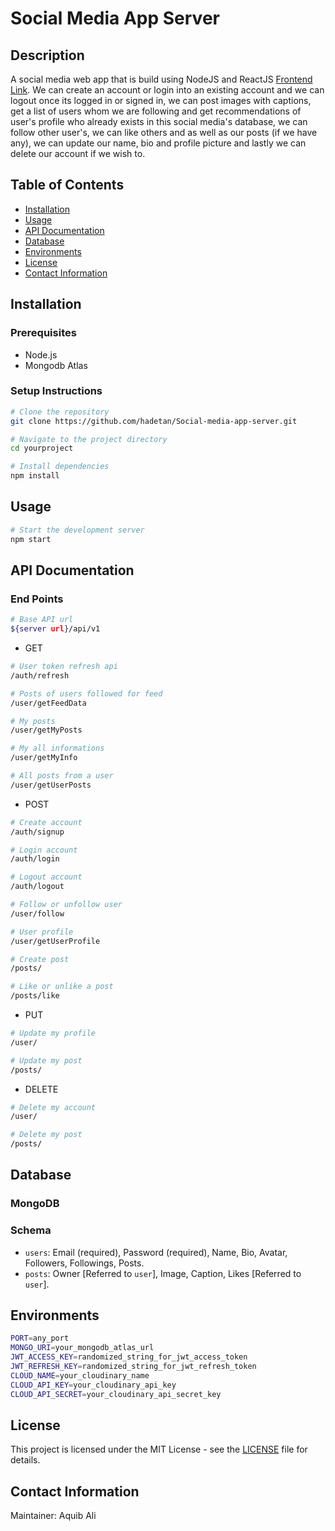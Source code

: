 # Social Media App Server

## Description
A social media web app that is build using NodeJS and ReactJS [Frontend Link](https://github.com/hadetan/Social-media-app-client). We can create an account or login into an existing account and we can logout once its logged in or signed in, we can post images with captions, get a list of users whom we are following and get recommendations of user's profile who already exists in this social media's database, we can follow other user's, we can like others and as well as our posts (if we have any), we can update our name, bio and profile picture and lastly we can delete our account if we wish to.

## Table of Contents
- [Installation](#installation)
- [Usage](#usage)
- [API Documentation](#api-documentation)
- [Database](#database)
- [Environments](#environments)
- [License](#license)
- [Contact Information](#contact-information)

## Installation
### Prerequisites
- Node.js
- Mongodb Atlas

### Setup Instructions
```bash
# Clone the repository
git clone https://github.com/hadetan/Social-media-app-server.git

# Navigate to the project directory
cd yourproject

# Install dependencies
npm install
```

## Usage
```bash
# Start the development server
npm start
```

## API Documentation

### End Points
```bash
# Base API url
${server url}/api/v1
```
- GET
```bash
# User token refresh api
/auth/refresh

# Posts of users followed for feed
/user/getFeedData

# My posts
/user/getMyPosts

# My all informations
/user/getMyInfo

# All posts from a user
/user/getUserPosts
```

- POST
```bash
# Create account
/auth/signup

# Login account
/auth/login

# Logout account
/auth/logout

# Follow or unfollow user
/user/follow

# User profile
/user/getUserProfile

# Create post
/posts/

# Like or unlike a post
/posts/like
```

- PUT
```bash
# Update my profile
/user/

# Update my post
/posts/
```

- DELETE
```bash
# Delete my account
/user/

# Delete my post
/posts/
```

## Database

### MongoDB

### Schema
- `users`: Email (required), Password (required), Name, Bio, Avatar, Followers, Followings, Posts.
- `posts`: Owner [Referred to `user`], Image, Caption, Likes [Referred to `user`].

## Environments
```bash
PORT=any_port
MONGO_URI=your_mongodb_atlas_url
JWT_ACCESS_KEY=randomized_string_for_jwt_access_token
JWT_REFRESH_KEY=randomized_string_for_jwt_refresh_token
CLOUD_NAME=your_cloudinary_name
CLOUD_API_KEY=your_cloudinary_api_key
CLOUD_API_SECRET=your_cloudinary_api_secret_key
```

## License
This project is licensed under the MIT License - see the [LICENSE](./LICENSE) file for details.

## Contact Information
Maintainer: Aquib Ali
